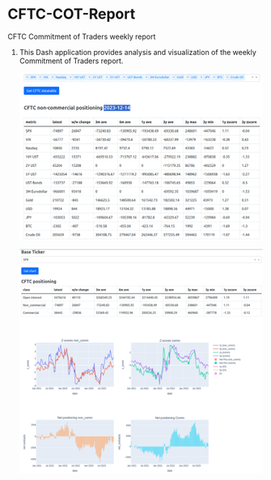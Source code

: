 # CFTC-COT-Report
CFTC Commitment of Traders weekly report
<ol>
  <li>This Dash application provides analysis and visualization of the weekly Commitment of Traders report.</li>
  <p align="center">
    <img src="/img/datatable.png" width="500">
  </p>

  <p align="center">
    <img src="/img/graphs.png" width="500">
  </p>
</ol>
